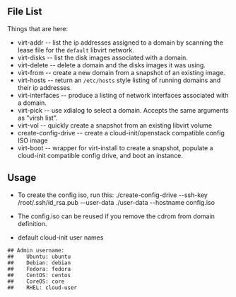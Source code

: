 ## File List
Things that are here:

- virt-addr -- list the ip addresses assigned to a domain by scanning
  the lease file for the `default` libvirt network.
- virt-disks -- list the disk images associated with a domain.
- virt-delete -- delete a domain and the disks images it was using.
- virt-from -- create a new domain from a snapshot of an existing
  image.
- virt-hosts -- return an `/etc/hosts` style listing of running
  domains and their ip addresses.
- virt-interfaces -- produce a listing of network interfaces
  associated with a domain.
- virt-pick -- use xdialog to select a domain.  Accepts the same
  arguments as "virsh list".
- virt-vol -- quickly create a snapshot from an existing libvirt
  volume
- create-config-drive -- create a cloud-init/openstack compatible
  config ISO image
- virt-boot -- wrapper for virt-install to create a snapshot,
  populate a cloud-init compatible config drive, and boot an instance.

## Usage

- To create the config iso, run this:
  ./create-config-drive --ssh-key /root/.ssh/id_rsa.pub --user-data ./user-data --hostname <hostname> config.iso

- The config.iso can be reused if you remove the cdrom from domain definition. 

- default cloud-init user names

```
## Admin username:
##    Ubuntu: ubuntu
##    Debian: debian
##    Fedora: fedora
##    CentOS: centos
##    CoreOS: core
##    RHEL: cloud-user
```
